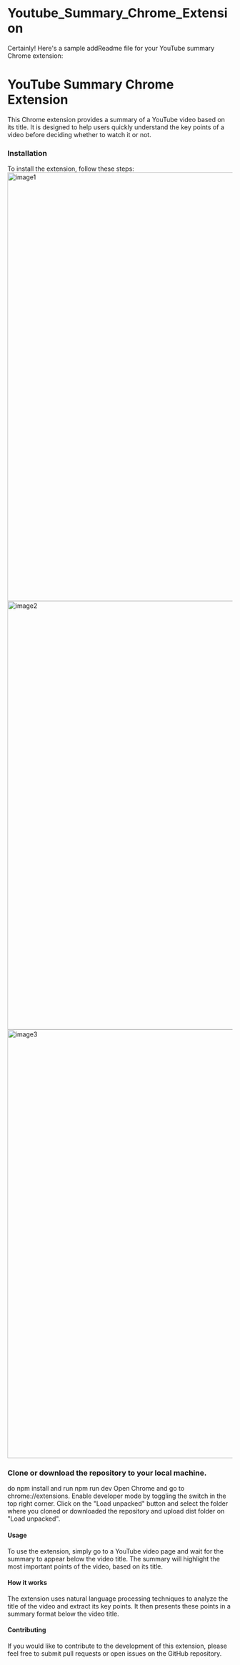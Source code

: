 # Youtube_Summary_Chrome_Extension
Certainly! Here's a sample addReadme file for your YouTube summary Chrome extension:

<h1>YouTube Summary Chrome Extension</h1>
<p>This Chrome extension provides a summary of a YouTube video based on its title. It is designed to help users quickly understand the key points of a video before deciding whether to watch it or not.</p>

<h3>Installation</h3>
To install the extension, follow these steps:
<img width="960" alt="image1" src="https://user-images.githubusercontent.com/52193850/223695921-f39dda2c-9714-4345-9c26-9981da65cbbb.PNG">
<img width="960" alt="image2" src="https://user-images.githubusercontent.com/52193850/223695963-7e3f1e66-e7fb-4b1f-901f-66c946cb0e48.PNG">
<img width="960" alt="image3" src="https://user-images.githubusercontent.com/52193850/223695984-00c0f4ec-b5a1-4301-b48f-e47b2d7ff7ce.PNG">

<h3>Clone or download the repository to your local machine.</h3>
do npm install and run npm run dev
Open Chrome and go to chrome://extensions.
Enable developer mode by toggling the switch in the top right corner.
Click on the "Load unpacked" button and select the folder where you cloned or downloaded the repository and upload dist folder on "Load unpacked".
<h4>Usage</h4>
To use the extension, simply go to a YouTube video page and wait for the summary to appear below the video title. The summary will highlight the most important points of the video, based on its title.

<h4>How it works</h4>
The extension uses natural language processing techniques to analyze the title of the video and extract its key points. It then presents these points in a summary format below the video title.

<h4>Contributing</h4>
If you would like to contribute to the development of this extension, please feel free to submit pull requests or open issues on the GitHub repository.

